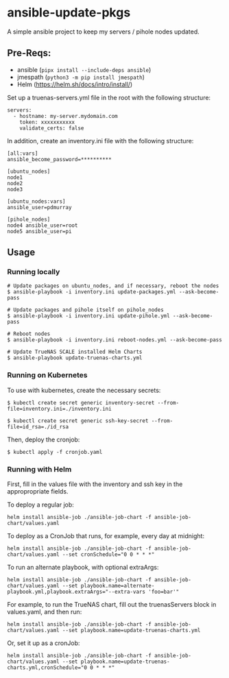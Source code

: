 # ansible-update-pkgs

A simple ansible project to keep my servers / pihole nodes updated.


## Pre-Reqs:

 - ansible (`pipx install --include-deps ansible`)
 - jmespath (`python3 -m pip install jmespath`)
 - Helm (https://helm.sh/docs/intro/install/)

Set up a truenas-servers.yml file in the root with the following structure:

```
servers:
  - hostname: my-server.mydomain.com
    token: xxxxxxxxxxx
    validate_certs: false
```

In addition, create an inventory.ini file with the following structure:

```
[all:vars]
ansible_become_password=**********

[ubuntu_nodes]
node1
node2
node3

[ubuntu_nodes:vars]
ansible_user=pdmurray

[pihole_nodes]
node4 ansible_user=root
node5 ansible_user=pi

```

## Usage

### Running locally

```
# Update packages on ubuntu_nodes, and if necessary, reboot the nodes
$ ansible-playbook -i inventory.ini update-packages.yml --ask-become-pass

# Update packages and pihole itself on pihole_nodes
$ ansible-playbook -i inventory.ini update-pihole.yml --ask-become-pass

# Reboot nodes
$ ansible-playbook -i inventory.ini reboot-nodes.yml --ask-become-pass

# Update TrueNAS SCALE installed Helm Charts
$ ansible-playbook update-truenas-charts.yml
```

### Running on Kubernetes

To use with kubernetes, create the necessary secrets:

```
$ kubectl create secret generic inventory-secret --from-file=inventory.ini=./inventory.ini

$ kubectl create secret generic ssh-key-secret --from-file=id_rsa=./id_rsa

```

Then, deploy the cronjob:

```
$ kubectl apply -f cronjob.yaml
```

### Running with Helm

First, fill in the values file with the inventory and ssh key in the appropropriate fields.

To deploy a regular job:

```
helm install ansible-job ./ansible-job-chart -f ansible-job-chart/values.yaml
```

To deploy as a CronJob that runs, for example, every day at midnight:

```
helm install ansible-job ./ansible-job-chart -f ansible-job-chart/values.yaml --set cronSchedule="0 0 * * *"
```

To run an alternate playbook, with optional extraArgs:

```
helm install ansible-job ./ansible-job-chart -f ansible-job-chart/values.yaml --set playbook.name=alternate-playbook.yml,playbook.extraArgs="--extra-vars 'foo=bar'"
```

For example, to run the TrueNAS chart, fill out the truenasServers block in values.yaml, and then run:

```
helm install ansible-job ./ansible-job-chart -f ansible-job-chart/values.yaml --set playbook.name=update-truenas-charts.yml
```

Or, set it up as a cronJob:

```
helm install ansible-job ./ansible-job-chart -f ansible-job-chart/values.yaml --set playbook.name=update-truenas-charts.yml,cronSchedule="0 0 * * *"
```